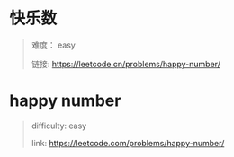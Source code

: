 # 快乐数

> 难度： easy
>
> 链接: https://leetcode.cn/problems/happy-number/

# happy number

> difficulty: easy
>
> link: https://leetcode.com/problems/happy-number/

